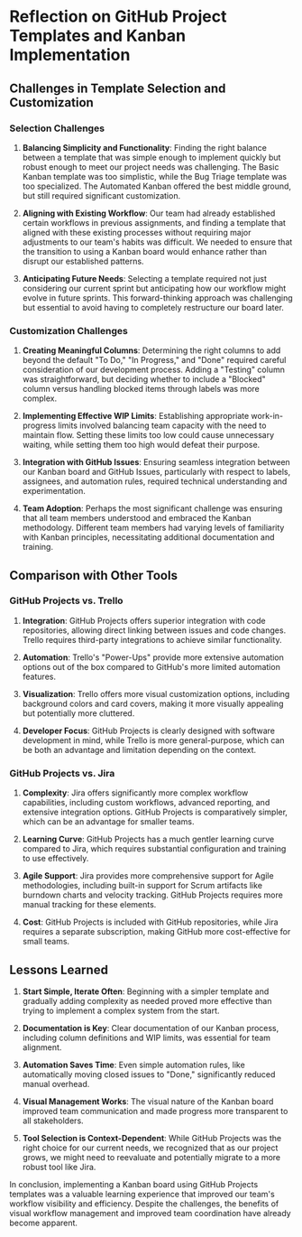 # Reflection on GitHub Project Templates and Kanban Implementation

## Challenges in Template Selection and Customization

### Selection Challenges

1. **Balancing Simplicity and Functionality**: Finding the right balance between a template that was simple enough to implement quickly but robust enough to meet our project needs was challenging. The Basic Kanban template was too simplistic, while the Bug Triage template was too specialized. The Automated Kanban offered the best middle ground, but still required significant customization.

2. **Aligning with Existing Workflow**: Our team had already established certain workflows in previous assignments, and finding a template that aligned with these existing processes without requiring major adjustments to our team's habits was difficult. We needed to ensure that the transition to using a Kanban board would enhance rather than disrupt our established patterns.

3. **Anticipating Future Needs**: Selecting a template required not just considering our current sprint but anticipating how our workflow might evolve in future sprints. This forward-thinking approach was challenging but essential to avoid having to completely restructure our board later.

### Customization Challenges

1. **Creating Meaningful Columns**: Determining the right columns to add beyond the default "To Do," "In Progress," and "Done" required careful consideration of our development process. Adding a "Testing" column was straightforward, but deciding whether to include a "Blocked" column versus handling blocked items through labels was more complex.

2. **Implementing Effective WIP Limits**: Establishing appropriate work-in-progress limits involved balancing team capacity with the need to maintain flow. Setting these limits too low could cause unnecessary waiting, while setting them too high would defeat their purpose.

3. **Integration with GitHub Issues**: Ensuring seamless integration between our Kanban board and GitHub Issues, particularly with respect to labels, assignees, and automation rules, required technical understanding and experimentation.

4. **Team Adoption**: Perhaps the most significant challenge was ensuring that all team members understood and embraced the Kanban methodology. Different team members had varying levels of familiarity with Kanban principles, necessitating additional documentation and training.

## Comparison with Other Tools

### GitHub Projects vs. Trello

1. **Integration**: GitHub Projects offers superior integration with code repositories, allowing direct linking between issues and code changes. Trello requires third-party integrations to achieve similar functionality.

2. **Automation**: Trello's "Power-Ups" provide more extensive automation options out of the box compared to GitHub's more limited automation features.

3. **Visualization**: Trello offers more visual customization options, including background colors and card covers, making it more visually appealing but potentially more cluttered.

4. **Developer Focus**: GitHub Projects is clearly designed with software development in mind, while Trello is more general-purpose, which can be both an advantage and limitation depending on the context.

### GitHub Projects vs. Jira

1. **Complexity**: Jira offers significantly more complex workflow capabilities, including custom workflows, advanced reporting, and extensive integration options. GitHub Projects is comparatively simpler, which can be an advantage for smaller teams.

2. **Learning Curve**: GitHub Projects has a much gentler learning curve compared to Jira, which requires substantial configuration and training to use effectively.

3. **Agile Support**: Jira provides more comprehensive support for Agile methodologies, including built-in support for Scrum artifacts like burndown charts and velocity tracking. GitHub Projects requires more manual tracking for these elements.

4. **Cost**: GitHub Projects is included with GitHub repositories, while Jira requires a separate subscription, making GitHub more cost-effective for small teams.

## Lessons Learned

1. **Start Simple, Iterate Often**: Beginning with a simpler template and gradually adding complexity as needed proved more effective than trying to implement a complex system from the start.

2. **Documentation is Key**: Clear documentation of our Kanban process, including column definitions and WIP limits, was essential for team alignment.

3. **Automation Saves Time**: Even simple automation rules, like automatically moving closed issues to "Done," significantly reduced manual overhead.

4. **Visual Management Works**: The visual nature of the Kanban board improved team communication and made progress more transparent to all stakeholders.

5. **Tool Selection is Context-Dependent**: While GitHub Projects was the right choice for our current needs, we recognized that as our project grows, we might need to reevaluate and potentially migrate to a more robust tool like Jira.

In conclusion, implementing a Kanban board using GitHub Projects templates was a valuable learning experience that improved our team's workflow visibility and efficiency. Despite the challenges, the benefits of visual workflow management and improved team coordination have already become apparent.
